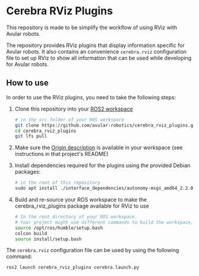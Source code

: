 # Cerebra RViz Plugins

This repository is made to be simplify the workflow of using RViz with Avular robots.

The repository provides RViz plugins that display information specific for Avular robots. It also contains an convenience `cerebra.rviz` configuration file to set up RViz to show all information that can be used while developing for Avular robots.

## How to use

In order to use the RViz plugins, you need to take the following steps:

1. Clone this repository into your [ROS2 workspace](https://docs.ros.org/en/rolling/Tutorials/Beginner-Client-Libraries/Creating-A-Workspace/Creating-A-Workspace.html)
   ```bash
   # in the src folder of your ROS workspace
   git clone https://github.com/avular-robotics/cerebra_rviz_plugins.git
   cd cerebra_rviz_plugins
   git lfs pull
   ```

2. Make sure the [Origin description](https://github.com/avular-robotics/avular_origin_description) is available in your workspace (see instructions in that project's README)
3. Install dependencies required for the plugins using the provided Debian packages:
   ```bash
   # in the root of this repository
   sudo apt install ./interface_dependencies/autonomy-msgs_amd64_2.2.0.deb ./interface_dependencies/origin-msgs_amd64_1.0.0.deb ./interface_dependencies/cmake-avular_amd64_3.0.0.deb ./interface_dependencies/ament-copyright-avular_amd64_3.0.0.deb
   ```
4. Build and re-source your ROS workspace to make the cerebra_rviz_plugins package available for RViz to use
   ```bash
   # In the root directory of your ROS workspace.
   # Your project might use different commands to build the workspace, these are the minimal working commands based on the ROS2 documentation (https://docs.ros.org/en/rolling/Tutorials/Beginner-Client-Libraries/Creating-A-Workspace/Creating-A-Workspace.html#build-the-workspace-with-colcon)
   source /opt/ros/humble/setup.bash
   colcon build
   source install/setup.bash
   ```

The `cerebra.rviz` configuration file can be used by using the following command:

```bash
ros2 launch cerebra_rviz_plugins cerebra.launch.py
```
